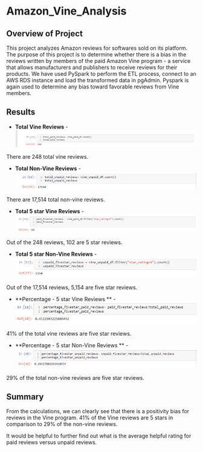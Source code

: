 ﻿# Amazon_Vine_Analysis

## Overview of Project
This project analyzes Amazon reviews for softwares sold on its platform. The purpose of this project is to determine whether there is a bias in the reviews written by members of the paid Amazon Vine program - a service that allows manufacturers and publishers to receive reviews for their products. We have used PySpark to perform the ETL process, connect to an AWS RDS instance and load the transformed data in pgAdmin. Pyspark is again used to determine any bias toward favorable reviews from Vine members. 


## Results

- **Total Vine Reviews** - 
![Total Vine Reviews](https://github.com/vedikanigam/Amazon_Vine_Analysis/blob/main/Images/Total_vine_reviews.png)

There are 248 total vine reviews.
	
- **Total Non-Vine Reviews** -
![Total Non-Vine Reviews](https://github.com/vedikanigam/Amazon_Vine_Analysis/blob/main/Images/Total_nonvine_reviews.png)

There are 17,514 total non-vine reviews.


- **Total 5 star Vine Reviews** -
![Total 5 star Vine Reviews](https://github.com/vedikanigam/Amazon_Vine_Analysis/blob/main/Images/Fivestars_Vine_stars.png) 

Out of the 248 reviews, 102 are 5 star reviews.


- **Total 5 star Non-Vine Reviews** - 
![Total 5 star Non-Vine Reviews](https://github.com/vedikanigam/Amazon_Vine_Analysis/blob/main/Images/Fivestar_nonvine_reviews.png)

Out of the 17,514 reviews, 5,154 are five star reviews.

- **Percentage - 5 star Vine Reviews ** - 
![Percentage 5 star Vine Reviews](https://github.com/vedikanigam/Amazon_Vine_Analysis/blob/main/Images/Percentagefivestars_Vine_reviews.png)

41% of the total vine reviews are five star reviews.	

- **Percentage - 5 star Non-Vine Reviews ** - 
![Percentage 5 star Non-Vine Reviews](https://github.com/vedikanigam/Amazon_Vine_Analysis/blob/main/Images/Percentagefivestars_Nonvine_reviews.png)

29% of the total non-vine reviews are five star reviews.

## Summary

From the calculations, we can clearly see that there is a positivity bias for reviews in the Vine program. 41% of the Vine reviews are 5 stars in comparison to 29% of the non-vine reviews. 

It would be helpful to further find out what is the average helpful rating for paid reviews versus unpaid reviews. 